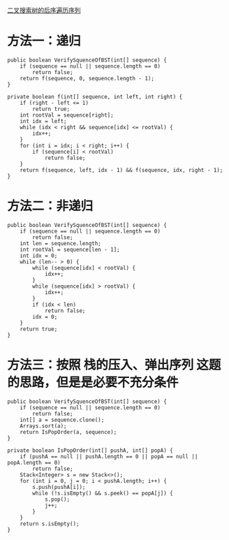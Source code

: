 [二叉搜索树的后序遍历序列](https://www.nowcoder.com/practice/a861533d45854474ac791d90e447bafd?tpId=13&tqId=11176&tPage=1&rp=1&ru=/ta/coding-interviews&qru=/ta/coding-interviews/question-ranking&from=cyc_github)

# 方法一：递归

    public boolean VerifySquenceOfBST(int[] sequence) {
        if (sequence == null || sequence.length == 0)
            return false;
        return f(sequence, 0, sequence.length - 1);
    }

    private boolean f(int[] sequence, int left, int right) {
        if (right - left <= 1)
            return true;
        int rootVal = sequence[right];
        int idx = left;
        while (idx < right && sequence[idx] <= rootVal) {
            idx++;
        }
        for (int i = idx; i < right; i++) {
            if (sequence[i] < rootVal)
                return false;
        }
        return f(sequence, left, idx - 1) && f(sequence, idx, right - 1);
    }

# 方法二：非递归

    public boolean VerifySquenceOfBST(int[] sequence) {
        if (sequence == null || sequence.length == 0)
            return false;
        int len = sequence.length;
        int rootVal = sequence[len - 1];
        int idx = 0;
        while (len-- > 0) {
            while (sequence[idx] < rootVal) {
                idx++;
            }
            while (sequence[idx] > rootVal) {
                idx++;
            }
            if (idx < len)
                return false;
            idx = 0;
        }
        return true;
    }

# 方法三：按照 栈的压入、弹出序列 这题的思路，但是是必要不充分条件

    public boolean VerifySquenceOfBST(int[] sequence) {
        if (sequence == null || sequence.length == 0)
            return false;
        int[] a = sequence.clone();
        Arrays.sort(a);
        return IsPopOrder(a, sequence);
    }

    private boolean IsPopOrder(int[] pushA, int[] popA) {
        if (pushA == null || pushA.length == 0 || popA == null || popA.length == 0)
            return false;
        Stack<Integer> s = new Stack<>();
        for (int i = 0, j = 0; i < pushA.length; i++) {
            s.push(pushA[i]);
            while (!s.isEmpty() && s.peek() == popA[j]) {
                s.pop();
                j++;
            }
        }
        return s.isEmpty();
    }
